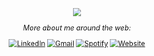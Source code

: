 
<!-- <h2 > Hello World!<img src="https://raw.githubusercontent.com/ABSphreak/ABSphreak/master/gifs/Hi.gif" width="20px" />  </h2>
 -->
 
 <p align="center">
<!--   <img src="https://raw.githubusercontent.com/ABSphreak/ABSphreak/master/gifs/Hi.gif" width="20px" /> -->
<img src="https://readme-typing-svg.herokuapp.com/?color=016EEA&height=18&width=300&vCenter=true&lines=Hi+<𝚍𝚎𝚟𝚎𝚕𝚘𝚙𝚎𝚛𝚜/>!;I'm+Tan;I+write+code..+sometimes;" />
</p>

 <p align="center">
<i >More about me around the web:</i><br>
</p>
<p align="center">  
<a href="https://www.linkedin.com/in/tan-ht/" target="_blank"><img src="https://img.shields.io/badge/LinkedIn-%230077B5.svg?&style=flat-square&logo=linkedin&logoColor=white" alt="LinkedIn"></a>
<a href="mailto:tanht282@gmail.com" target="_blank"><img src="https://img.shields.io/badge/Gmail-%23E4405F.svg?&style=flat-square&logo=gmail&logoColor=white" alt="Gmail"></a>
<a href="https://open.spotify.com/user/31z2k5tc6mt7ja7k3wurd3t4tbem" target="_blank"><img src="https://img.shields.io/badge/Spotify-%231ED760.svg?&style=flat-square&logo=spotify&logoColor=white" alt="Spotify"></a>
<a href="https://jushg.github.io/" target="_blank"><img src="https://img.shields.io/badge/My_Website-%230A0A0A.svg?&style=flat-square&logo=DEV.to&logoColor=white" alt="Website"></a>

</p>


<!-- <p align="center">
<a href="https://www.linkedin.com/in/tan-ht/">
  <img alt="LinkedIn" src="https://img.shields.io/badge/linkedin%20-%230077B5.svg?&style=for-the-badge&logo=linkedin&logoColor=white"/>
</a>
<a href="mailto:tanht282@gmail.com">
  <img alt="Mail" src="https://img.shields.io/badge/Gmail-D14836?style=for-the-badge&logo=gmail&logoColor=white"/>
</a>
<a href="https://jushg.github.io/">
  <img alt="Mail" src="https://img.shields.io/badge/My_Website-202020?style=for-the-badge&logoColor=white"/>
</a>
</p> -->

<!-- ---
<details>
  <summary>:zap:GitHub Statistics</summary>
  <div align="center">
    <img align="top" src="https://github-readme-stats.vercel.app/api?username=jushg&count_private=true&hide_rank=true&show_icons=true&theme=nord&include_all_commits=true&custom_title=My GitHub Stats" />
    <img align="center" src="https://github-readme-stats.vercel.app/api/top-langs/?username=jushg&langs_count=10&hide=verilog&theme=nord&hide_rank=true&layout=compact"/>
  </div>
  
</details> -->
